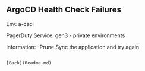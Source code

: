 ## ArgoCD Health Check Failures

Env: a-caci

PagerDuty Service: gen3 - private environments

Information:
-Prune Sync the application and try again

                                                                                                                                                [Back](Readme.md)
